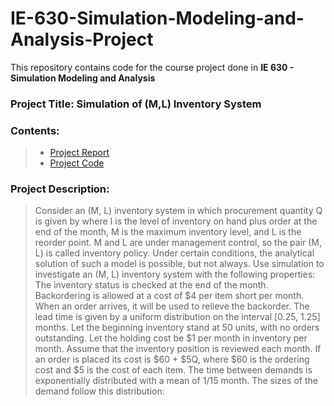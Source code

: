 # IE-630-Simulation-Modeling-and-Analysis-Project
This repository contains code for the course project done in **IE 630 - Simulation Modeling and Analysis**

### Project Title: Simulation of (M,L) Inventory System
### Contents:
> - [Project Report]()
> - [Project Code]()
### Project Description:
> Consider an (M, L) inventory system in which procurement quantity Q is given by
where I is the level of inventory on hand plus order at the end of the month, M is the maximum inventory level, and L is the reorder point. M and L are under management control, so the pair (M, L) is called inventory policy. Under certain conditions, the analytical solution of such a model is possible, but not always. Use simulation to investigate an (M, L) inventory system with the following properties: The inventory status is checked at the end of the month. Backordering is allowed at a cost of $4 per item short per month. When an order arrives, it will be used to relieve the backorder. The lead time is given by a uniform distribution on the interval [0.25, 1.25] months. Let the beginning inventory stand at 50 units, with no orders outstanding. Let the holding cost be $1 per month in inventory per month. Assume that the inventory position is reviewed each month. If an order is placed its cost is $60 + $5Q, where $60 is the ordering cost and $5 is the cost of each item.
The time between demands is exponentially distributed with a mean of 1/15 month. The sizes of the demand follow this distribution:
